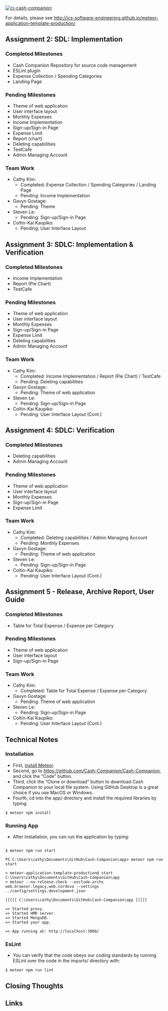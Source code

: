 [![ci-cash-companion](https://github.com/Cash-Companion/Cash-Companion/actions/workflows/ci.yml/badge.svg)](https://github.com/Cash-Companion/Cash-Companion/actions/workflows/ci.yml)

For details, please see http://ics-software-engineering.github.io/meteor-application-template-production/

## Assignment 2: SDL: Implementation

### Completed Milestones
- Cash Companion Repository for source code management
- ESLint plugin
- Expense Collection / Spending Categories
- Landing Page

### Pending Milestones
- Theme of web application
- User interface layout
- Monthly Expenses
- Income Implementation
- Sign-up/Sign-in Page
- Expense Limit
- Report (chart)
- Deleting capabilities
- TestCafe
- Admin Managing Account

### Team Work
- Cathy Kim:
  - Completed: Expense Collection / Spending Categories / Landing Page
  - Pending: Income Implementation
- Gavyn Gostage:
  - Pending: Theme
- Steven Le:
  - Pending: Sign-up/Sign-in Page
- Coltin-Kai Kaupiko:
  - Pending: User Interface Layout

## Assignment 3: SDLC: Implementation & Verification

### Completed Milestones
- Income Implementation
- Report (Pie Chart)
- TestCafe

### Pending Milestones
- Theme of web application
- User interface layout
- Monthly Expenses
- Sign-up/Sign-in Page
- Expense Limit
- Deleting capabilities
- Admin Managing Account


### Team Work
- Cathy Kim:
  - Completed: Income Implementation / Report (Pie Chart) / TestCafe
  - Pending: Deleting capabilities
- Gavyn Gostage:
  - Pending: Theme of web application
- Steven Le:
  - Pending: Sign-up/Sign-in Page
- Coltin-Kai Kaupiko:
  - Pending: User Interface Layout (Cont.)
  
 ## Assignment 4: SDLC: Verification
 
 ### Completed Milestones
- Deleting capabilities
- Admin Managing Account

### Pending Milestones
- Theme of web application
- User interface layout
- Monthly Expenses
- Sign-up/Sign-in Page
- Expense Limit


### Team Work
- Cathy Kim:
  - Completed: Deleting capabilities / Admin Managing Account
  - Pending: Monthly Expenses
- Gavyn Gostage:
  - Pending: Theme of web application
- Steven Le:
  - Pending: Sign-up/Sign-in Page
- Coltin-Kai Kaupiko:
  - Pending: User Interface Layout (Cont.)

## Assignment 5 - Release, Archive Report, User Guide

### Completed Milestones
- Table for Total Expense / Expense per Category

### Pending Milestones
- Theme of web application
- User interface layout
- Sign-up/Sign-in Page


### Team Work
- Cathy Kim:
  - Completed: Table for Total Expense / Expense per Category
- Gavyn Gostage:
  - Pending: Theme of web application
- Steven Le:
  - Pending: Sign-up/Sign-in Page
- Coltin-Kai Kaupiko:
  - Pending: User Interface Layout (Cont.)

## Technical Notes
### Installation
* First, [install Meteor](https://docs.meteor.com/install.html).
* Second, go to https://github.com/Cash-Companion/Cash-Companion, and click the “Code” button.
* Third, click the “Clone or download” button to download Cash Companion to your local file system. Using GitHub Desktop is a great choice if you use MacOS or Windows.
* Fourth, cd into the app/ directory and install the required libraries by typing:

```
$ meteor npm install
```

### Running App
* After installation, you can run the application by typing:

```

$ meteor npm run start

PS C:\Users\cathy\Documents\GitHub\Cash-Companion\app> meteor npm run start

> meteor-application-template-production@ start C:\Users\cathy\Documents\GitHub\Cash-Companion\app
> meteor --no-release-check --exclude-archs web.browser.legacy,web.cordova --settings ../config/settings.development.json

[[[[[ C:\Users\cathy\Documents\GitHub\Cash-Companion\app ]]]]]

=> Started proxy.
=> Started HMR server.                        
=> Started MongoDB.                           
=> Started your app.                          

=> App running at: http://localhost:3000/

```
 
### EsLint
* You can verify that the code obeys our coding standards by running ESLint over the code in the imports/ directory with:

```
$ meteor npm run lint
```

## Closing Thoughts

## Links
